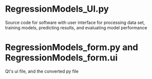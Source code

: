 # RegressionModels_UI.py
Source code for software with user interface for processing data set, training models, predicting results, and evaluating model performance

# RegressionModels_form.py and RegressionModels_form.ui
Qt's ui file, and the converted py file
